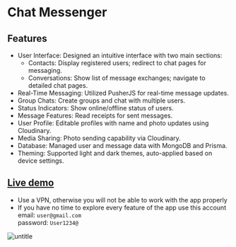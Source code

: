# Chat Messenger

## Features
* User Interface: Designed an intuitive interface with two main sections:
  * Contacts: Display registered users; redirect to chat pages for messaging.
  * Conversations: Show list of message exchanges; navigate to detailed chat pages.
* Real-Time Messaging: Utilized PusherJS for real-time message updates.
* Group Chats: Create groups and chat with multiple users.
* Status Indicators: Show online/offline status of users.
* Message Features: Read receipts for sent messages.
* User Profile: Editable profiles with name and photo updates using Cloudinary.
* Media Sharing: Photo sending capability via Cloudinary.
* Database: Managed user and message data with MongoDB and Prisma.
* Theming: Supported light and dark themes, auto-applied based on device settings.


## [Live demo](https://chatmessenger-pro.vercel.app/)
* Use a VPN, otherwise you will not be able to work with the app properly
* If you have no time to explore every feature of the app use this account <br>
email: `user@gmail.com` <br>
password: `User1234@`

![untitle](https://github.com/user-attachments/assets/e777733b-09c9-429e-b186-5201ab5a567e)
